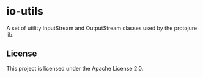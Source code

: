# io-utils

A set of utility InputStream and OutputStream classes used by the protojure lib.

## License

This project is licensed under the Apache License 2.0.
